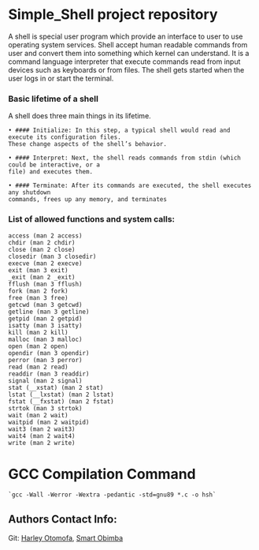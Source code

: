 # Simple_Shell project repository

A shell is special user program which provide an interface to user to use
operating system services. 
Shell accept human readable commands from user
and convert them into something which kernel can understand. 
It is a command
language interpreter that execute commands read from input devices such as
keyboards or from files. 
The shell gets started when the user logs in or start the
terminal.

### Basic lifetime of a shell

A shell does three main things in its lifetime.

    • #### Initialize: In this step, a typical shell would read and execute its configuration files.
    These change aspects of the shell’s behavior.

    • #### Interpret: Next, the shell reads commands from stdin (which could be interactive, or a
    file) and executes them.

    • #### Terminate: After its commands are executed, the shell executes any shutdown
    commands, frees up any memory, and terminates

### List of allowed functions and system calls:

    access (man 2 access)
    chdir (man 2 chdir)
    close (man 2 close)
    closedir (man 3 closedir)
    execve (man 2 execve)
    exit (man 3 exit)
    _exit (man 2 _exit)
    fflush (man 3 fflush)
    fork (man 2 fork)
    free (man 3 free)
    getcwd (man 3 getcwd)
    getline (man 3 getline)
    getpid (man 2 getpid)
    isatty (man 3 isatty)
    kill (man 2 kill)
    malloc (man 3 malloc)
    open (man 2 open)
    opendir (man 3 opendir)
    perror (man 3 perror)
    read (man 2 read)
    readdir (man 3 readdir)
    signal (man 2 signal)
    stat (__xstat) (man 2 stat)
    lstat (__lxstat) (man 2 lstat)
    fstat (__fxstat) (man 2 fstat)
    strtok (man 3 strtok)
    wait (man 2 wait)
    waitpid (man 2 waitpid)
    wait3 (man 2 wait3)
    wait4 (man 2 wait4)
    write (man 2 write)


# GCC Compilation Command

    `gcc -Wall -Werror -Wextra -pedantic -std=gnu89 *.c -o hsh`


## Authors Contact Info:

Git: [Harley Otomofa](https://github.com/HarleyOtos), [Smart Obimba](https://github.com/obimbasmart)